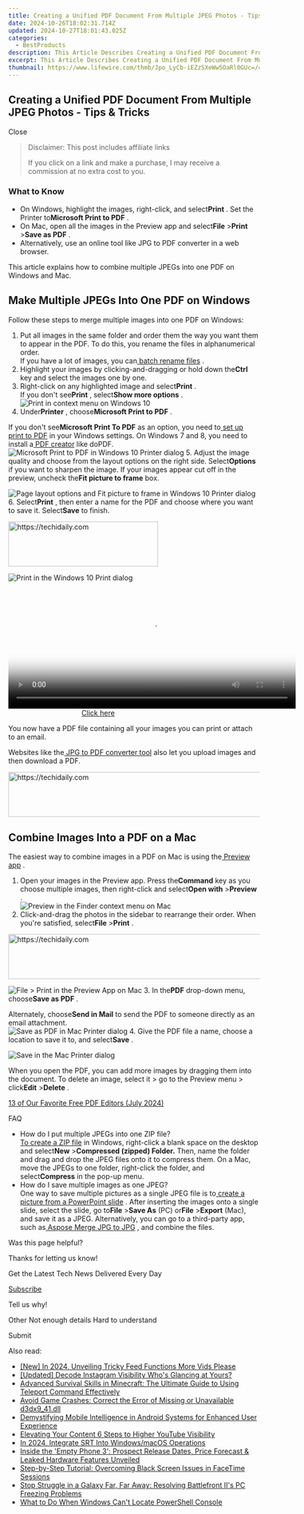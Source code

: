 ```yaml
---
title: Creating a Unified PDF Document From Multiple JPEG Photos - Tips & Tricks
date: 2024-10-26T18:02:31.714Z
updated: 2024-10-27T18:01:43.025Z
categories:
  - BestProducts
description: This Article Describes Creating a Unified PDF Document From Multiple JPEG Photos - Tips & Tricks
excerpt: This Article Describes Creating a Unified PDF Document From Multiple JPEG Photos - Tips & Tricks
thumbnail: https://www.lifewire.com/thmb/Jpo_LyCb-iEZzSXeWw5OaRl0GUc=/400x300/filters:no_upscale():max_bytes(150000):strip_icc():format(webp)/GettyImages-1129391613-5eec76980e7b437481d88a6e88f691a6-85b80703bd984be7bc3febafdcc20214.jpg
---
```


## Creating a Unified PDF Document From Multiple JPEG Photos - Tips & Tricks

Close 

>  Disclaimer: This post includes affiliate links
>
>  If you click on a link and make a purchase, I may receive a commission at no extra cost to you.
>

###  What to Know

* On Windows, highlight the images, right-click, and select**Print** . Set the Printer to**Microsoft Print to PDF** .
* On Mac, open all the images in the Preview app and select**File** \>**Print** \>**Save as PDF** .
* Alternatively, use an online tool like JPG to PDF converter in a web browser.

 This article explains how to combine multiple JPEGs into one PDF on Windows and Mac.

##  Make Multiple JPEGs Into One PDF on Windows

 Follow these steps to merge multiple images into one PDF on Windows:

1. Put all images in the same folder and order them the way you want them to appear in the PDF. To do this, you rename the files in alphanumerical order.  
 If you have a lot of images, you can[ batch rename files](https://www.lifewire.com/how-to-batch-rename-files-4847089) .
2. Highlight your images by clicking-and-dragging or hold down the**Ctrl** key and select the images one by one.
3. Right-click on any highlighted image and select**Print** .  
 If you don't see**Print** , select**Show more options** .  
![Print in context menu on Windows 10](https://www.lifewire.com/thmb/3xVL2aLbBB03wybMTfT49-Wnycs=/1500x0/filters:no_upscale():max_bytes(150000):strip_icc():format(webp)/Rectangle48-e4ddc7b39d474a13b426c529d9d1dfce.jpg)
4. Under**Printer** , choose**Microsoft Print to PDF** .  

 If you don't see**Microsoft Print To PDF** as an option, you need to[ set up print to PDF](https://www.lifewire.com/print-to-pdf-4147601) in your Windows settings. On Windows 7 and 8, you need to install a[ PDF creator](https://www.lifewire.com/free-tools-to-create-pdf-files-1356335) like doPDF.  
![Microsoft Print to PDF in Windows 10 Printer dialog](https://www.lifewire.com/thmb/p3IiqiFSFIE5T7z1aC3c8Y9RVnQ=/1500x0/filters:no_upscale():max_bytes(150000):strip_icc():format(webp)/Rectangle49-bc1e4c00c6774f3facef9276808e1a6b.jpg)
5. Adjust the image quality and choose from the layout options on the right side. Select**Options** if you want to sharpen the image. If your images appear cut off in the preview, uncheck the**Fit picture to frame** box.  

![Page layout options and Fit picture to frame in Windows 10 Printer dialog](https://www.lifewire.com/thmb/tkUIXck5JLhGBfEsRA02SwVbtNs=/1500x0/filters:no_upscale():max_bytes(150000):strip_icc():format(webp)/Rectangle50-bcbea8fd36a64719a058a084fad2c4f0.jpg)
6. Select**Print** , then enter a name for the PDF and choose where you want to save it. Select**Save** to finish.  

<!-- affiliate ads begin -->
<a href="https://laganoo.pxf.io/c/5597632/1484940/16446" target="_top" id="1484940">
  <img src="//a.impactradius-go.com/display-ad/16446-1484940" border="0" alt="https://techidaily.com" width="300" height="90"/>
</a>
<img height="0" width="0" src="https://laganoo.pxf.io/i/5597632/1484940/16446" style="position:absolute;visibility:hidden;" border="0" />
<!-- affiliate ads end -->

![Print in the Windows 10 Print dialog](https://www.lifewire.com/thmb/2Ve0tNTzgukORg7veZOabgwkyD0=/1500x0/filters:no_upscale():max_bytes(150000):strip_icc():format(webp)/Rectangle51-bee55e87fe864de785e575acb043f1b2.jpg)

<!-- affiliate ads begin -->
<span id="1993652">
					<video width="576" height="240" style="cursor:pointer"
           poster="//a.impactradius-go.com/display-clicktoplayimage/1993652.png"
           onclick="if(!this.playClicked){this.play();this.setAttribute('controls',true);this.playClicked=true;}">
	   <source src="//a.impactradius-go.com/display-ad/22993-1993652">
	   <img src="//a.impactradius-go.com/display-clicktoplayimage/1993652.png" style="border: none; height: 100%; width: 100%; object-fit: contain">
	</video>
	<div style="width:360px;text-align:center"><a href="javascript:window.open(decodeURIComponent('https%3A%2F%2Fhomestyler.sjv.io%2Fc%2F5597632%2F1993652%2F22993'), '_blank');void(0);">Click here</a></div>
</span>
<img height="0" width="0" src="https://imp.pxf.io/i/5597632/1993652/22993" style="position:absolute;visibility:hidden;" border="0" />
<!-- affiliate ads end -->

 You now have a PDF file containing all your images you can print or attach to an email.  

 Websites like the[ JPG to PDF converter tool](https://smallpdf.com/jpg-to-pdf) also let you upload images and then download a PDF.  

<!-- affiliate ads begin -->
<a href="https://appsumo.8odi.net/c/5597632/2100542/7443" target="_top" id="2100542">
  <img src="//a.impactradius-go.com/display-ad/7443-2100542" border="0" alt="https://techidaily.com" width="728" height="90"/>
</a>
<img height="0" width="0" src="https://appsumo.8odi.net/i/5597632/2100542/7443" style="position:absolute;visibility:hidden;" border="0" />
<!-- affiliate ads end -->

##  Combine Images Into a PDF on a Mac

 The easiest way to combine images in a PDF on Mac is using the[ Preview app](https://www.lifewire.com/preview-mac-image-editor-4135787) .  

1. Open your images in the Preview app. Press the**Command** key as you choose multiple images, then right-click and select**Open with** \>**Preview** .  
![Preview in the Finder context menu on Mac](https://www.lifewire.com/thmb/cd431MkhBC0DtgvHDda29AAVxyI=/1500x0/filters:no_upscale():max_bytes(150000):strip_icc():format(webp)/Rectangle52-7e463ca835a8452a8e6255c8f84e7bc5.jpg)
2. Click-and-drag the photos in the sidebar to rearrange their order. When you're satisfied, select**File** \>**Print** .  

<!-- affiliate ads begin -->
<a href="https://appsumo.8odi.net/c/5597632/2151860/7443" target="_top" id="2151860">
  <img src="//a.impactradius-go.com/display-ad/7443-2151860" border="0" alt="https://techidaily.com" width="728" height="90"/>
</a>
<img height="0" width="0" src="https://appsumo.8odi.net/i/5597632/2151860/7443" style="position:absolute;visibility:hidden;" border="0" />
<!-- affiliate ads end -->

![File > Print in the Preview App on Mac](https://www.lifewire.com/thmb/bTVXwB2AO30wNTho1uUG29uMbO0=/1500x0/filters:no_upscale():max_bytes(150000):strip_icc():format(webp)/Rectangle53-cdf4bfc9cb524ba29d6066571dc99d05.jpg)
3. In the**PDF** drop-down menu, choose**Save as PDF** .  

 Alternately, choose**Send in Mail** to send the PDF to someone directly as an email attachment.  
![Save as PDF in Mac Printer dialog](https://www.lifewire.com/thmb/T5qiCILDPCq3USXycr-nMv-R36I=/1500x0/filters:no_upscale():max_bytes(150000):strip_icc():format(webp)/Rectangle54-46f2d6bf443140d78f6fc2c1494e5921.jpg)
4. Give the PDF file a name, choose a location to save it to, and select**Save** .  

![Save in the Mac Printer dialog](https://www.lifewire.com/thmb/FmYdGvQKyHwYA4fZ_QhlEy9pNfw=/1500x0/filters:no_upscale():max_bytes(150000):strip_icc():format(webp)/Rectangle55-649384770aa24fadaacad3a10af64d07.jpg)

 When you open the PDF, you can add more images by dragging them into the document. To delete an image, select it > go to the Preview menu > click**Edit** \>**Delete** .

[  13 of Our Favorite Free PDF Editors (July 2024) ](https://www.lifewire.com/best-free-pdf-editors-4147622) 

 FAQ

* How do I put multiple JPEGs into one ZIP file?  
[ To create a ZIP file](https://www.lifewire.com/send-documents-single-zip-file-windows-1173455) in Windows, right-click a blank space on the desktop and select**New** \>**Compressed (zipped) Folder.** Then, name the folder and drag and drop the JPEG files onto it to compress them. On a Mac, move the JPEGs to one folder, right-click the folder, and select**Compress** in the pop-up menu.
* How do I save multiple images as one JPEG?  
 One way to save multiple pictures as a single JPEG file is to[ create a picture from a PowerPoint slide](https://www.lifewire.com/create-picture-from-powerpoint-slide-4178534) . After inserting the images onto a single slide, select the slide, go to**File** \>**Save As** (PC) or**File** \>**Export** (Mac), and save it as a JPEG. Alternatively, you can go to a third-party app, such as[ Aspose Merge JPG to JPG](https://products.aspose.app/pdf/merger/jpg-to-jpg) , and combine the files.

Was this page helpful?

Thanks for letting us know!

 Get the Latest Tech News Delivered Every Day

[ Subscribe ](https://www.lifewire.com/#) 

Tell us why!

 Other  Not enough details  Hard to understand 

 Submit

<ins class="adsbygoogle"
     style="display:block"
     data-ad-format="autorelaxed"
     data-ad-client="ca-pub-7571918770474297"
     data-ad-slot="1223367746"></ins>

<ins class="adsbygoogle"
     style="display:block"
     data-ad-client="ca-pub-7571918770474297"
     data-ad-slot="8358498916"
     data-ad-format="auto"
     data-full-width-responsive="true"></ins>

<span class="atpl-alsoreadstyle">Also read:</span>
<div><ul>
<li><a href="https://facebook-video-content.techidaily.com/new-in-2024-unveiling-tricky-feed-functions-more-vids-please/"><u>[New] In 2024, Unveiling Tricky Feed Functions More Vids Please</u></a></li>
<li><a href="https://instagram-video-recordings.techidaily.com/updated-decode-instagram-visibility-whos-glancing-at-yours/"><u>[Updated] Decode Instagram Visibility Who's Glancing at Yours?</u></a></li>
<li><a href="https://techtrends.techidaily.com/advanced-survival-skills-in-minecraft-the-ultimate-guide-to-using-teleport-command-effectively/"><u>Advanced Survival Skills in Minecraft: The Ultimate Guide to Using Teleport Command Effectively</u></a></li>
<li><a href="https://techtrends.techidaily.com/avoid-game-crashes-correct-the-error-of-missing-or-unavailable-d3dx941dll/"><u>Avoid Game Crashes: Correct the Error of Missing or Unavailable d3dx9_41.dll</u></a></li>
<li><a href="https://techtrends.techidaily.com/demystifying-mobile-intelligence-in-android-systems-for-enhanced-user-experience/"><u>Demystifying Mobile Intelligence in Android Systems for Enhanced User Experience</u></a></li>
<li><a href="https://youtube-docs.techidaily.com/ting-your-content-6-steps-to-higher-youtube-visibility/"><u>Elevating Your Content 6 Steps to Higher YouTube Visibility</u></a></li>
<li><a href="https://extra-support.techidaily.com/in-2024-integrate-srt-into-windowsmacos-operations/"><u>In 2024, Integrate SRT Into Windows/macOS Operations</u></a></li>
<li><a href="https://techtrends.techidaily.com/inside-the-empty-phone-3-prospect-release-dates-price-forecast-and-leaked-hardware-features-unveiled/"><u>Inside the 'Empty Phone 3': Prospect Release Dates, Price Forecast & Leaked Hardware Features Unveiled</u></a></li>
<li><a href="https://techtrends.techidaily.com/step-by-step-tutorial-overcoming-black-screen-issues-in-facetime-sessions/"><u>Step-by-Step Tutorial: Overcoming Black Screen Issues in FaceTime Sessions</u></a></li>
<li><a href="https://program-issues.techidaily.com/stop-struggle-in-a-galaxy-far-far-away-resolving-battlefront-iis-pc-freezing-problems/"><u>Stop Struggle in a Galaxy Far, Far Away: Resolving Battlefront II's PC Freezing Problems</u></a></li>
<li><a href="https://win11.techidaily.com/what-to-do-when-windows-cant-locate-powershell-console/"><u>What to Do When Windows Can't Locate PowerShell Console</u></a></li>
</ul></div>

